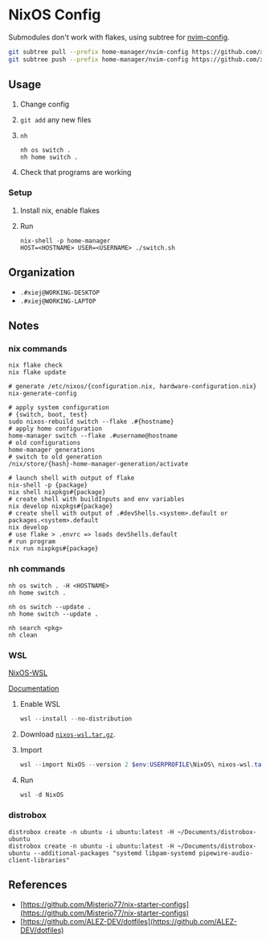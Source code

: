 # NixOS Config

Submodules don't work with flakes, using subtree for
[nvim-config](https://www.github.com/xiej2520/nvim-config).

```sh
git subtree pull --prefix home-manager/nvim-config https://github.com/xiej2520/nvim-config main --squash
git subtree push --prefix home-manager/nvim-config https://github.com/xiej2520/nvim-config main
```

## Usage

1. Change config
2. `git add` any new files
3. `nh`

   ```shell
   nh os switch .
   nh home switch .
   ```

4. Check that programs are working

### Setup

1. Install nix, enable flakes
2. Run

   ```shell
   nix-shell -p home-manager
   HOST=<HOSTNAME> USER=<USERNAME> ./switch.sh
   ```

## Organization

- `.#xiej@WORKING-DESKTOP`
- `.#xiej@WORKING-LAPTOP`

## Notes

### nix commands

```shell
nix flake check
nix flake update

# generate /etc/nixos/{configuration.nix, hardware-configuration.nix}
nix-generate-config

# apply system configuration
# {switch, boot, test}
sudo nixos-rebuild switch --flake .#{hostname}
# apply home configuration
home-manager switch --flake .#username@hostname
# old configurations
home-manager generations
# switch to old generation
/nix/store/{hash}-home-manager-generation/activate

# launch shell with output of flake
nix-shell -p {package}
nix shell nixpkgs#{package}
# create shell with buildInputs and env variables
nix develop nixpkgs#{package}
# create shell with output of .#devShells.<system>.default or packages.<system>.default
nix develop
# use flake > .envrc => loads devShells.default
# run program
nix run nixpkgs#{package}
```

### nh commands

```shell
nh os switch . -H <HOSTNAME>
nh home switch .

nh os switch --update .
nh home switch --update .

nh search <pkg>
nh clean
```

### WSL

[NixOS-WSL](https://github.com/nix-community/NixOS-WSL?tab=readme-ov-file)

[Documentation](https://nix-community.github.io/NixOS-WSL/index.html)

1. Enable WSL

   ```Powershell
   wsl --install --no-distribution
   ```

2. Download [`nixos-wsl.tar.gz`](https://github.com/nix-community/NixOS-WSL/releases/latest).
3. Import

   ```Powershell
   wsl --import NixOS --version 2 $env:USERPROFILE\NixOS\ nixos-wsl.tar.gz
   ```

4. Run

   ```Powershell
   wsl -d NixOS
   ```

### distrobox

```shell
distrobox create -n ubuntu -i ubuntu:latest -H ~/Documents/distrobox-ubuntu
distrobox create -n ubuntu -i ubuntu:latest -H ~/Documents/distrobox-ubuntu --additional-packages "systemd libpam-systemd pipewire-audio-client-libraries"
```

## References

- [https://github.com/Misterio77/nix-starter-configs](https://github.com/Misterio77/nix-starter-configs)
- [https://github.com/ALEZ-DEV/dotfiles](https://github.com/ALEZ-DEV/dotfiles)

